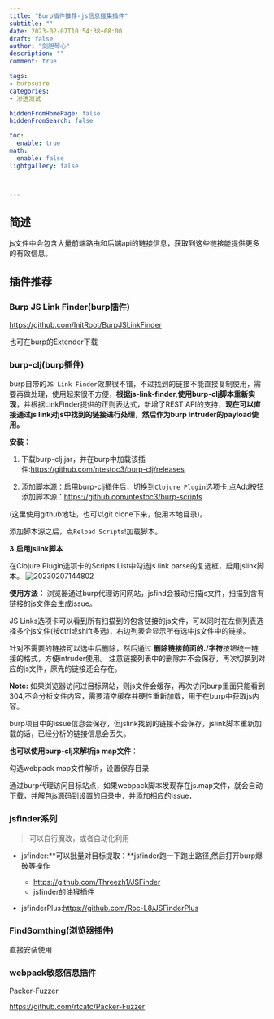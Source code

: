 ```yaml
---
title: "Burp插件推荐-js信息搜集插件"
subtitle: ""
date: 2023-02-07T10:54:38+08:00
draft: false
author: "剑胆琴心"
description: ""
comment: true

tags:
- burpsuire
categories:
- 渗透测试

hiddenFromHomePage: false
hiddenFromSearch: false

toc:
  enable: true
math:
  enable: false
lightgallery: false



---
```


<!--more-->



## 简述

js文件中会包含大量前端路由和后端api的链接信息，获取到这些链接能提供更多的有效信息。

  



## 插件推荐

### Burp JS Link Finder(burp插件)

https://github.com/InitRoot/BurpJSLinkFinder



也可在burp的Extender下载



  





### burp-clj(burp插件)

burp自带的`JS Link Finder`效果很不错，不过找到的链接不能直接复制使用，需要再做处理，使用起来很不方便，**根据js-link-finder,使用burp-clj脚本重新实现**，并根据LinkFinder提供的正则表达式，新增了REST API的支持，**现在可以直接通过js link对js中找到的链接进行处理，然后作为burp Intruder的payload使用。**

  

**安装：**

1. 下载burp-clj.jar，并在burp中加载该插件:https://github.com/ntestoc3/burp-clj/releases  

2. 添加脚本源：启用burp-clj插件后，切换到`Clojure Plugin`选项卡,点Add按钮添加脚本源：https://github.com/ntestoc3/burp-scripts    

(这里使用github地址，也可以git clone下来，使用本地目录)。

  

添加脚本源之后，点`Reload Scripts`!加载脚本。

  

**3.启用jslink脚本**

在Clojure Plugin选项卡的Scripts List中勾选js link parse的复选框，启用jslink脚本。
![20230207144802](http://image.geoer.cn/20230207144802.png)




**使用方法：**
浏览器通过burp代理访问网站，jsfind会被动扫描js文件，扫描到含有链接的js文件会生成issue。

JS Links选项卡可以看到所有扫描到的包含链接的js文件，可以同时在左侧列表选择多个js文件(按ctrl或shift多选)，右边列表会显示所有选中js文件中的链接。

针对不需要的链接可以选中后删除，然后通过 **删除链接前面的./字符**按钮统一链接的格式，方便intruder使用。
注意链接列表中的删除并不会保存，再次切换到对应的js文件，原先的链接还会存在。


**Note:**
如果浏览器访问过目标网站，则js文件会缓存，再次访问burp里面只能看到304,不会分析文件内容，需要清空缓存并硬性重新加载，用于在burp中获取js内容。

burp项目中的issue信息会保存，但jslink找到的链接不会保存，jslink脚本重新加载的话，已经分析的链接信息会丢失。







**也可以使用burp-clj来解析js map文件**：

勾选webpack map文件解析，设置保存目录

通过burp代理访问目标站点，如果webpack脚本发现存在js.map文件，就会自动下载，并解包js源码到设置的目录中．并添加相应的issue．








### jsfinder系列

> 可以自行魔改，或者自动化利用

- jsfinder:**可以批量对目标提取：**jsfinder跑一下跑出路径,然后打开burp爆破等操作

  - https://github.com/Threezh1/JSFinder
  - jsfinder的油猴插件

- jsfinderPlus:https://github.com/Roc-L8/JSFinderPlus

  









### FindSomthing(浏览器插件)

直接安装使用







### webpack敏感信息插件

Packer-Fuzzer

https://github.com/rtcatc/Packer-Fuzzer







